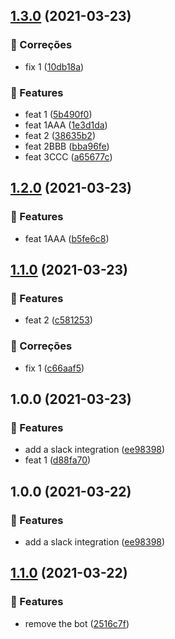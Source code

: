 ## [1.3.0](semaphore-test-repo/compare/v1.2.0...v1.3.0) (2021-03-23)


### :bug: Correções

* fix 1 ([10db18a](https://github.com/lethe0690/semaphore-test-repo/commit/10db18a8ef7b528f2f3656730e61fb026e890cee))


### 🚀 Features

* feat 1 ([5b490f0](https://github.com/lethe0690/semaphore-test-repo/commit/5b490f01d1c99491817622463bb8c093fc27e442))
* feat 1AAA ([1e3d1da](https://github.com/lethe0690/semaphore-test-repo/commit/1e3d1dac42cc12447a889d7e6fcf5cbb0cce7950))
* feat 2 ([38635b2](https://github.com/lethe0690/semaphore-test-repo/commit/38635b2882b3a48f7dd34525729d4a9f4b79af1b))
* feat 2BBB ([bba96fe](https://github.com/lethe0690/semaphore-test-repo/commit/bba96fe4e3edd2dd804b0e3cbc12508b9cb06b32))
* feat 3CCC ([a65677c](https://github.com/lethe0690/semaphore-test-repo/commit/a65677cc8c499d2550264718a9898f052f8142f9))

## [1.2.0](semaphore-test-repo/compare/v1.1.0...v1.2.0) (2021-03-23)


### 🚀 Features

* feat 1AAA ([b5fe6c8](https://github.com/lethe0690/semaphore-test-repo/commit/b5fe6c8d5c881122c96a12d93cb98bb18c547513))

## [1.1.0](semaphore-test-repo/compare/v1.0.0...v1.1.0) (2021-03-23)


### 🚀 Features

* feat 2 ([c581253](https://github.com/lethe0690/semaphore-test-repo/commit/c581253584f6778f653db166d5ce932a4e789dcd))


### :bug: Correções

* fix 1 ([c66aaf5](https://github.com/lethe0690/semaphore-test-repo/commit/c66aaf596b676ead93512fc3d41d8e48f52f6b66))

## 1.0.0 (2021-03-23)


### 🚀 Features

* add a slack integration ([ee98398](https://github.com/lethe0690/semaphore-test-repo/commit/ee9839836e614b16568f0e64d3e1e8ed3933dafc))
* feat 1 ([d88fa70](https://github.com/lethe0690/semaphore-test-repo/commit/d88fa707744a035cefc92989dba68cceaa055e0d))

## 1.0.0 (2021-03-22)


### 🚀 Features

* add a slack integration ([ee98398](https://github.com/lethe0690/semaphore-test-repo/commit/ee9839836e614b16568f0e64d3e1e8ed3933dafc))

## [1.1.0](semaphore-test-repo/compare/v1.0.0...v1.1.0) (2021-03-22)


### 🚀 Features

* remove the bot ([2516c7f](https://github.com/lethe0690/semaphore-test-repo/commit/2516c7f1293f0d74afc5891628f18080bc8500c0))
